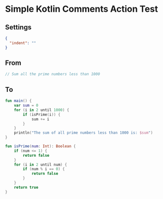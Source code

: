 # Simple Kotlin Comments Action Test

## Settings

```json
{
  "indent": ""
}
```

## From

```kotlin
// Sum all the prime numbers less than 1000
```

## To

```kotlin
fun main() {
    var sum = 0
    for (i in 2 until 1000) {
        if (isPrime(i)) {
            sum += i
        }
    }
    println("The sum of all prime numbers less than 1000 is: $sum")
}

fun isPrime(num: Int): Boolean {
    if (num <= 1) {
        return false
    }
    for (i in 2 until num) {
        if (num % i == 0) {
            return false
        }
    }
    return true
}
```

